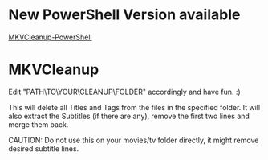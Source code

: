 # New PowerShell Version available
[MKVCleanup-PowerShell](https://github.com/lavaground/MKVCleanup-PowerShell)

# MKVCleanup

Edit "PATH\TO\YOUR\CLEANUP\FOLDER" accordingly and have fun. :)

This will delete all Titles and Tags from the files in the specified folder. It will also extract the Subtitles (if there are any), remove the first two lines and merge them back.

CAUTION: Do not use this on your movies/tv folder directly, it might remove desired subtitle lines.
